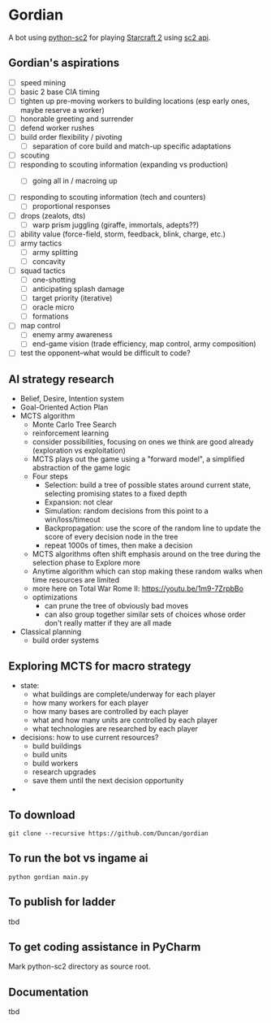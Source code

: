 # Gordian
A bot using [python-sc2](https://github.com/BurnySc2/python-sc2) for playing [Starcraft 2](https://starcraft2.com/en-us/) using [sc2 api](https://github.com/Blizzard/s2client-api).

## Gordian's aspirations
- [ ] speed mining
- [ ] basic 2 base CIA timing
- [ ] tighten up pre-moving workers to building locations (esp early ones, maybe reserve a worker)
- [ ] honorable greeting and surrender
- [ ] defend worker rushes
- [ ] build order flexibility / pivoting
  - [ ] separation of core build and match-up specific adaptations
- [ ] scouting
- [ ] responding to scouting information (expanding vs production)
  - [ ] going all in / macroing up














- [ ] responding to scouting information (tech and counters)
  - [ ] proportional responses
- [ ] drops (zealots, dts)
  - [ ] warp prism juggling (giraffe, immortals, adepts??)
- [ ] ability value (force-field, storm, feedback, blink, charge, etc.)
- [ ] army tactics
  - [ ] army splitting
  - [ ] concavity
- [ ] squad tactics
  - [ ] one-shotting
  - [ ] anticipating splash damage
  - [ ] target priority (iterative)
  - [ ] oracle micro
  - [ ] formations
- [ ] map control
  - [ ] enemy army awareness
  - [ ] end-game vision (trade efficiency, map control, army composition)
- [ ] test the opponent–what would be difficult to code?

## AI strategy research
- Belief, Desire, Intention system
- Goal-Oriented Action Plan
- MCTS algorithm
  - Monte Carlo Tree Search
  - reinforcement learning
  - consider possibilities, focusing on ones we think are good already (exploration vs exploitation)
  - MCTS plays out the game using a "forward model", a simplified abstraction of the game logic
  - Four steps
    - Selection: build a tree of possible states around current state, selecting promising states to a fixed depth
    - Expansion: not clear
    - Simulation: random decisions from this point to a win/loss/timeout
    - Backpropagation: use the score of the random line to update the score of every decision node in the tree
    - repeat 1000s of times, then make a decision
  - MCTS algorithms often shift emphasis around on the tree during the selection phase to Explore more
  - Anytime algorithm which can stop making these random walks when time resources are limited
  - more here on Total War Rome II: https://youtu.be/1m9-7ZrpbBo
  - optimizations
    - can prune the tree of obviously bad moves
    - can also group together similar sets of choices whose order don't really matter if they are all made
- Classical planning
  - build order systems

## Exploring MCTS for macro strategy
- state:
  - what buildings are complete/underway for each player
  - how many workers for each player
  - how many bases are controlled by each player
  - what and how many units are controlled by each player
  - what technologies are researched by each player
- decisions: how to use current resources?
  - build buildings
  - build units
  - build workers
  - research upgrades
  - save them until the next decision opportunity
- 

## To download
`git clone --recursive https://github.com/Duncan/gordian`

## To run the bot vs ingame ai
`python gordian main.py`

## To publish for ladder
tbd

## To get coding assistance in PyCharm
Mark python-sc2 directory as source root.

## Documentation 
tbd
